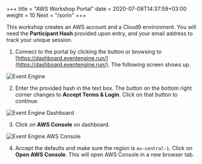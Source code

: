+++
title = "AWS Workshop Portal"
date = 2020-07-08T14:37:59+03:00
weight = 10
Next = "/sorin"
+++

This workshop creates an AWS account and a Cloud9 environment. You will need the **Participant Hash** provided upon entry, and your email address to track your unique session.

1. Connect to the portal by clicking the button or browsing to [https://dashboard.eventengine.run/](https://dashboard.eventengine.run/). The following screen shows up.

![Event Engine](/images/event-engine-initial-screen.png )

2. Enter the provided hash in the text box. The button on the bottom right corner changes to **Accept Terms & Login**. Click on that button to continue.
  

![Event Engine Dashboard](/images/event-engine-dashboard.png)

3. Click on **AWS Console** on dashboard.  

![Event Engine AWS Console](/images/ee-aws-console.png)

4. Accept the defaults and make sure the region is `eu-central-1`. Click on **Open AWS Console**. This will open AWS Console in a new browser tab.

